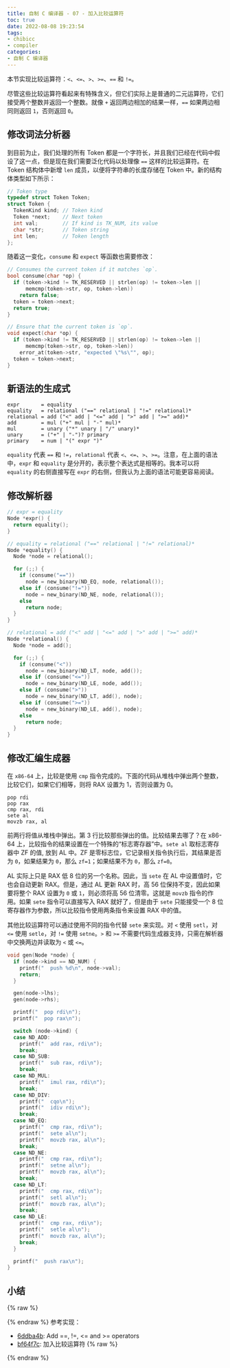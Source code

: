 ```yaml
---
title: 自制 C 编译器 - 07 - 加入比较运算符
toc: true
date: 2022-08-08 19:23:54
tags: 
- chibicc
- compiler
categories: 
- 自制 C 编译器
---
```


本节实现比较运算符：`<`、`<=`、`>`、`>=`、`==` 和 `!=`。

<!-- more -->

尽管这些比较运算符看起来有特殊含义，但它们实际上是普通的二元运算符，它们接受两个整数并返回一个整数。就像 `+` 返回两边相加的结果一样，`==` 如果两边相同则返回 `1`，否则返回 `0`。

## 修改词法分析器

到目前为止，我们处理的所有 Token 都是一个字符长，并且我们已经在代码中假设了这一点，但是现在我们需要泛化代码以处理像 `==` 这样的比较运算符。在 Token 结构体中新增 `len` 成员，以便将字符串的长度存储在 Token 中。新的结构体类型如下所示：

```c main.c
// Token type
typedef struct Token Token;
struct Token {
  TokenKind kind; // Token kind
  Token *next;    // Next token
  int val;        // If kind is TK_NUM, its value
  char *str;      // Token string
  int len;        // Token length
};
```

随着这一变化，`consume` 和 `expect` 等函数也需要修改：

```c main.c
// Consumes the current token if it matches `op`.
bool consume(char *op) {
  if (token->kind != TK_RESERVED || strlen(op) != token->len ||
      memcmp(token->str, op, token->len))
    return false;
  token = token->next;
  return true;
}

// Ensure that the current token is `op`.
void expect(char *op) {
  if (token->kind != TK_RESERVED || strlen(op) != token->len ||
      memcmp(token->str, op, token->len))
    error_at(token->str, "expected \"%s\"", op);
  token = token->next;
}
```

## 新语法的生成式

```
expr       = equality
equality   = relational ("==" relational | "!=" relational)*
relational = add ("<" add | "<=" add | ">" add | ">=" add)*
add        = mul ("+" mul | "-" mul)*
mul        = unary ("*" unary | "/" unary)*
unary      = ("+" | "-")? primary
primary    = num | "(" expr ")"
```

`equality` 代表 `==` 和 `!=`，`relational` 代表 `<`、`<=`、`>`、`>=`。注意，在上面的语法中，`expr` 和 `equality` 是分开的，表示整个表达式是相等的。我本可以将 `equality` 的右侧直接写在 `expr` 的右侧，但我认为上面的语法可能更容易阅读。

## 修改解析器

```c
// expr = equality
Node *expr() {
  return equality();
}

// equality = relational ("==" relational | "!=" relational)*
Node *equality() {
  Node *node = relational();

  for (;;) {
    if (consume("=="))
      node = new_binary(ND_EQ, node, relational());
    else if (consume("!="))
      node = new_binary(ND_NE, node, relational());
    else
      return node;
  }
}

// relational = add ("<" add | "<=" add | ">" add | ">=" add)*
Node *relational() {
  Node *node = add();

  for (;;) {
    if (consume("<"))
      node = new_binary(ND_LT, node, add());
    else if (consume("<="))
      node = new_binary(ND_LE, node, add());
    else if (consume(">"))
      node = new_binary(ND_LT, add(), node);
    else if (consume(">="))
      node = new_binary(ND_LE, add(), node);
    else
      return node;
  }
}
```

## 修改汇编生成器

在 `x86-64` 上，比较是使用 `cmp` 指令完成的。下面的代码从堆栈中弹出两个整数，比较它们，如果它们相等，则将 RAX 设置为 1，否则设置为 0。

```
pop rdi
pop rax
cmp rax, rdi
sete al
movzb rax, al
```

前两行将值从堆栈中弹出。第 3 行比较那些弹出的值。比较结果去哪了？在 x86-64 上，比较指令的结果设置在一个特殊的“标志寄存器”中。`sete al` 取标志寄存器中 ZF 的值, 放到 AL 中。ZF 是零标志位，它记录相关指令执行后，其结果是否为 `0`，如果结果为 `0`，那么 `zf=1`；如果结果不为 `0`，那么 `zf=0`。

AL 实际上只是 RAX 低 8 位的另一个名称。因此，当 `sete` 在 AL 中设置值时，它也会自动更新 RAX。但是，通过 AL 更新 RAX 时，高 56 位保持不变，因此如果要将整个 RAX 设置为 `0` 或 `1`，则必须将高 56 位清零。这就是 `movzb` 指令的作用。如果 `sete` 指令可以直接写入 RAX 就好了，但是由于 `sete` 只能接受一个 8 位寄存器作为参数，所以比较指令使用两条指令来设置 RAX 中的值。

其他比较运算符可以通过使用不同的指令代替 `sete` 来实现。对 `<` 使用 `setl`，对 `<=` 使用 `setle`，对 `!=` 使用 `setne`。`>` 和 `>=` 不需要代码生成器支持，只需在解析器中交换两边并读取为 `<` 或 `<=`。

```c main.c
void gen(Node *node) {
  if (node->kind == ND_NUM) {
    printf("  push %d\n", node->val);
    return;
  }

  gen(node->lhs);
  gen(node->rhs);

  printf("  pop rdi\n");
  printf("  pop rax\n");

  switch (node->kind) {
  case ND_ADD:
    printf("  add rax, rdi\n");
    break;
  case ND_SUB:
    printf("  sub rax, rdi\n");
    break;
  case ND_MUL:
    printf("  imul rax, rdi\n");
    break;
  case ND_DIV:
    printf("  cqo\n");
    printf("  idiv rdi\n");
    break;
  case ND_EQ:
    printf("  cmp rax, rdi\n");
    printf("  sete al\n");
    printf("  movzb rax, al\n");
    break;
  case ND_NE:
    printf("  cmp rax, rdi\n");
    printf("  setne al\n");
    printf("  movzb rax, al\n");
    break;
  case ND_LT:
    printf("  cmp rax, rdi\n");
    printf("  setl al\n");
    printf("  movzb rax, al\n");
    break;
  case ND_LE:
    printf("  cmp rax, rdi\n");
    printf("  setle al\n");
    printf("  movzb rax, al\n");
    break;
  }

  printf("  push rax\n");
}
```

## 小结

{% raw %}<article class="message is-info"><div class="message-body">{% endraw %}
参考实现：
- [6ddba4b](https://github.com/rui314/chibicc/commit/6ddba4be5f63388607fc77fd786267b9ddcb14c9): Add ==, !=, <= and >= operators
- [bf64f7c](https://github.com/zhifeng-essen/chibicc/commit/bf64f7cc96f87444be1721d23c5cb538844a1f40): 加入比较运算符
{% raw %}</div></article>{% endraw %}

